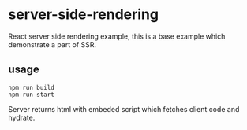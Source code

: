 # server-side-rendering
React server side rendering example, this is a base example which demonstrate a part of SSR.

## usage
```
npm run build
npm run start
```

Server returns html with embeded script which fetches client code and hydrate.
